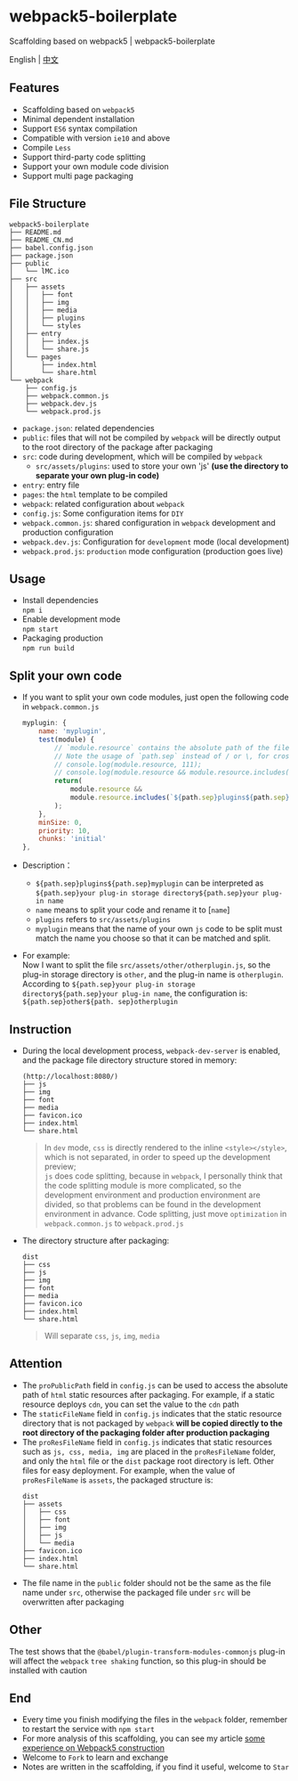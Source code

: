 # webpack5-boilerplate
Scaffolding based on webpack5 | webpack5-boilerplate

English | [中文](https://github.com/limingcan562/webpack5-boilerplate/blob/main/README_CN.md)

## Features
- Scaffolding based on `webpack5`
- Minimal dependent installation
- Support `ES6` syntax compilation
- Compatible with version `ie10` and above
- Compile `Less`
- Support third-party code splitting
- Support your own module code division
- Support multi page packaging

## File Structure
```
webpack5-boilerplate
├── README.md
├── README_CN.md
├── babel.config.json
├── package.json
├── public
│   └── lMC.ico
├── src
│   ├── assets
│   │   ├── font
│   │   ├── img
│   │   ├── media
│   │   ├── plugins
│   │   └── styles
│   ├── entry
│   │   ├── index.js
│   │   └── share.js
│   └── pages
│       ├── index.html
│       └── share.html
└── webpack
    ├── config.js
    ├── webpack.common.js
    ├── webpack.dev.js
    └── webpack.prod.js
```  
- `package.json`: related dependencies
- `public`: files that will not be compiled by `webpack` will be directly output to the root directory of the package after packaging
- `src`: code during development, which will be compiled by `webpack`
  - `src/assets/plugins`: used to store your own 'js' **(use the directory to separate your own plug-in code)**
- `entry`: entry file
- `pages`: the `html` template to be compiled
- `webpack`: related configuration about `webpack`
- `config.js`: Some configuration items for `DIY`
- `webpack.common.js`: shared configuration in `webpack` development and production configuration
- `webpack.dev.js`: Configuration for `development` mode (local development)
- `webpack.prod.js`: `production` mode configuration (production goes live)

## Usage  
- Install dependencies  
`npm i`  
- Enable development mode  
`npm start`  
- Packaging production  
`npm run build`  

## Split your own code
- If you want to split your own code modules, just open the following code in `webpack.common.js`    
    ```javascript
    myplugin: {
        name: 'myplugin',
        test(module) {
            // `module.resource` contains the absolute path of the file on disk.
            // Note the usage of `path.sep` instead of / or \, for cross-platform compatibility.
            // console.log(module.resource, 111);
            // console.log(module.resource && module.resource.includes(`${path.sep}Myplugins${path.sep}`));
            return(
                module.resource &&
                module.resource.includes(`${path.sep}plugins${path.sep}myplugin`)
            );
        },
        minSize: 0,
        priority: 10,
        chunks: 'initial'
    },
    ```

- Description：
  - `${path.sep}plugins${path.sep}myplugin` can be interpreted as `${path.sep}your plug-in storage directory${path.sep}your plug-in name`
  - `name` means to split your code and rename it to [`name`]
  - `plugins` refers to `src/assets/plugins`
  - `myplugin` means that the name of your own `js` code to be split must match the name you choose so that it can be matched and split.

- For example:  
  Now I want to split the file `src/assets/other/otherplugin.js`, so the plug-in storage directory is `other`, and the plug-in name is `otherplugin`. According to `${path.sep}your plug-in storage directory${path.sep}your plug-in name`, the configuration is: `${path.sep}other${path. sep}otherplugin`

## Instruction
- During the local development process, `webpack-dev-server` is enabled, and the package file directory structure stored in memory:
    ```
    (http://localhost:8080/)
    ├── js
    ├── img
    ├── font
    ├── media
    ├── favicon.ico
    ├── index.html
    └── share.html
    ```  
    > In `dev` mode, `css` is directly rendered to the inline `<style></style>`, which is not separated, in order to speed up the development preview;  
    `js` does code splitting, because in `webpack`, I personally think that the code splitting module is more complicated, so the development environment and production environment are divided, so that problems can be found in the development environment in advance. Code splitting, just move `optimization` in `webpack.common.js` to `webpack.prod.js`
- The directory structure after packaging:  
    ```
    dist
    ├── css
    ├── js
    ├── img
    ├── font
    ├── media
    ├── favicon.ico
    ├── index.html
    └── share.html
    ```  
    > Will separate `css`, `js`, `img`, `media`   

## Attention  
- The `proPublicPath` field in `config.js` can be used to access the absolute path of `html` static resources after packaging. For example, if a static resource deploys `cdn`, you can set the value to the `cdn` path
- The `staticFileName` field in `config.js` indicates that the static resource directory that is not packaged by `webpack` **will be copied directly to the root directory of the packaging folder after production packaging**
- The `proResFileName` field in `config.js` indicates that static resources such as `js, css, media, img` are placed in the `proResFileName` folder, and only the `html` file or the `dist` package root directory is left. Other files for easy deployment. For example, when the value of `proResFileName` is `assets`, the packaged structure is:
    ```
    dist
    ├── assets
    │   ├── css
    │   ├── font
    │   ├── img
    │   ├── js
    │   └── media
    ├── favicon.ico
    ├── index.html
    └── share.html
    ```
- The file name in the `public` folder should not be the same as the file name under `src`, otherwise the packaged file under `src` will be overwritten after packaging  

## Other
The test shows that the `@babel/plugin-transform-modules-commonjs` plug-in will affect the `webpack` `tree shaking` function, so this plug-in should be installed with caution


## End
- Every time you finish modifying the files in the `webpack` folder, remember to restart the service with `npm start`
- For more analysis of this scaffolding, you can see my article [some experience on Webpack5 construction](https://limingcan562.github.io/posts/build-webpack5-feeling)
- Welcome to `Fork` to learn and exchange
- Notes are written in the scaffolding, if you find it useful, welcome to `Star`  
